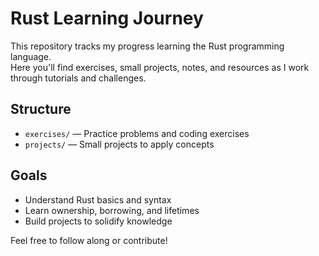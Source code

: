 # Rust Learning Journey

This repository tracks my progress learning the Rust programming language.  
Here you'll find exercises, small projects, notes, and resources as I work through tutorials and challenges.

## Structure
- `exercises/` — Practice problems and coding exercises  
- `projects/` — Small projects to apply concepts  

## Goals
- Understand Rust basics and syntax  
- Learn ownership, borrowing, and lifetimes  
- Build projects to solidify knowledge  

Feel free to follow along or contribute!
